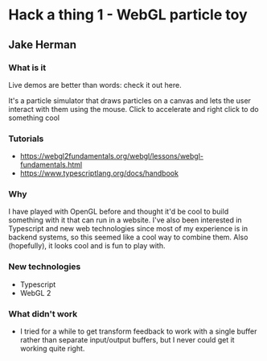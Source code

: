 # Hack a thing 1 - WebGL particle toy

## Jake Herman

### What is it
Live demos are better than words: check it out here.

It's a particle simulator that draws particles on a canvas and lets the user interact
with them using the mouse. Click to accelerate and right click to do something cool

### Tutorials
* https://webgl2fundamentals.org/webgl/lessons/webgl-fundamentals.html
* https://www.typescriptlang.org/docs/handbook

### Why
I have played with OpenGL before and thought it'd be cool to build something with it that
can run in a website. I've also been interested in Typescript and new web technologies
since most of my experience is in backend systems, so this seemed like a cool way
to combine them. Also (hopefully), it looks cool and is fun to play with.

### New technologies
* Typescript
* WebGL 2

### What didn't work
* I tried for a while to get transform feedback to work with a single buffer rather
than separate input/output buffers, but I never could get it working quite right.
